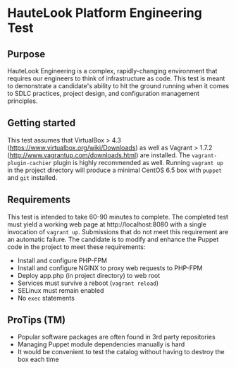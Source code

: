 HauteLook Platform Engineering Test
======================

## Purpose
HauteLook Engineering is a complex, rapidly-changing environment that requires our engineers to think of infrastructure as code. This test is meant to demonstrate a candidate's ability to hit the ground running when it comes to SDLC practices, project design, and configuration management principles. 

## Getting started
This test assumes that VirtualBox > 4.3 (https://www.virtualbox.org/wiki/Downloads) as well as Vagrant > 1.7.2 (http://www.vagrantup.com/downloads.html) are installed. The `vagrant-plugin-cachier` plugin is highly recommended as well. Running `vagrant up` in the project directory will produce a minimal CentOS 6.5 box with `puppet` and `git` installed. 

## Requirements
This test is intended to take 60-90 minutes to complete. The completed test must yield a working web page at http://localhost:8080 with a single invocation of `vagrant up`. Submissions that do not meet this requirement are an automatic failure. The candidate is to modify and enhance the Puppet code in the project to meet these requirements:

- Install and configure PHP-FPM
- Install and configure NGINX to proxy web requests to PHP-FPM
- Deploy app.php (in project directory) to web root
- Services must survive a reboot (`vagrant reload`)
- SELinux must remain enabled
- No `exec` statements

## ProTips (TM)
- Popular software packages are often found in 3rd party repositories
- Managing Puppet module dependencies manually is hard
- It would be convenient to test the catalog without having to destroy the box each time
